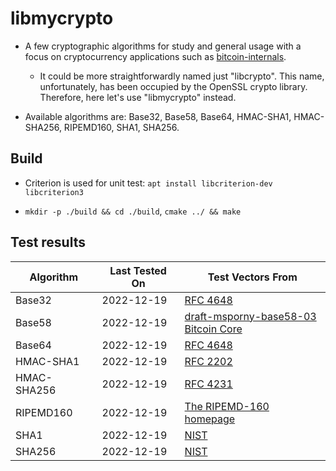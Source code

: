 # libmycrypto

* A few cryptographic algorithms for study and general usage with a focus on cryptocurrency applications such as
[bitcoin-internals](https://github.com/alex-lt-kong/bitcoin-internals).
  * It could be more straightforwardly named just "libcrypto". This name, unfortunately, has been occupied by
    the OpenSSL crypto library. Therefore, here let's use "libmycrypto" instead.

* Available algorithms are: Base32, Base58, Base64, HMAC-SHA1, HMAC-SHA256, RIPEMD160, SHA1, SHA256.  

## Build

* Criterion is used for unit test: `apt install libcriterion-dev libcriterion3`

* `mkdir -p ./build && cd ./build`, `cmake ../ && make`

## Test results

| Algorithm     | Last Tested On  | Test Vectors From|
| ------------- | -------------   | ------------- |
| Base32        | 2022-12-19      | [RFC 4648](https://datatracker.ietf.org/doc/html/rfc4648#section-10)|
| Base58        | 2022-12-19      | [draft-msporny-base58-03](https://datatracker.ietf.org/doc/html/draft-msporny-base58-03#section-5)<br />[Bitcoin Core](https://github.com/bitcoin/bitcoin/blob/master/src/test/data/base58_encode_decode.json)|
| Base64        | 2022-12-19      | [RFC 4648](https://datatracker.ietf.org/doc/html/rfc4648#section-10)|
| HMAC-SHA1     | 2022-12-19      | [RFC 2202](https://datatracker.ietf.org/doc/html/rfc2202)|
| HMAC-SHA256   | 2022-12-19      | [RFC 4231](https://datatracker.ietf.org/doc/html/rfc4231)|
| RIPEMD160     | 2022-12-19      | [The RIPEMD-160 homepage](https://homes.esat.kuleuven.be/~bosselae/ripemd160.html)|
| SHA1          | 2022-12-19      | [NIST](https://csrc.nist.gov/Projects/Cryptographic-Algorithm-Validation-Program/Secure-Hashing)|
| SHA256        | 2022-12-19      | [NIST](https://csrc.nist.gov/Projects/Cryptographic-Algorithm-Validation-Program/Secure-Hashing)|
